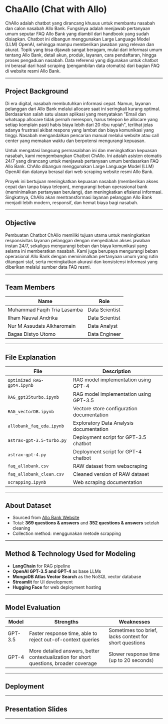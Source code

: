 # ChaAllo (Chat with Allo)

ChAllo adalah chatbot yang dirancang khusus untuk membantu nasabah dan calon nasabah Allo Bank. Fungsinya adalah menjawab pertanyaan umum seputar FAQ Allo Bank yang diambil dari handbook yang sudah disiapkan. Chatbot ini dibangun menggunakan Large Language Model (LLM) OpenAI, sehingga mampu memberikan jawaban yang relevan dan akurat. Topik yang bisa dijawab sangat beragam, mulai dari informasi umum tentang Allo Bank, detail akun, produk, layanan, cara pendaftaran, hingga proses pengaduan nasabah. Data referensi yang digunakan untuk chatbot ini berasal dari hasil scraping (pengambilan data otomatis) dari bagian FAQ di website resmi Allo Bank.

---

## Project Background

Di era digital, nasabah membutuhkan informasi cepat. Namun, layanan pelanggan dari Allo Bank melalui allocare saat ini seringkali kurang optimal. Berdasarkan salah satu ulasan aplikasi yang menyatakan "Email dan whatsapp allocare tidak pernah merespon, harus telepon ke allocare yang setiap komplain pasti habis biaya lebih dari 20 ribu rupiah", terlihat jelas adanya frustrasi akibat respons yang lambat dan biaya komunikasi yang tinggi. Nasabah mengandalkan pencarian manual melalui website atau call center yang memakan waktu dan berpotensi mengurangi kepuasan.

Untuk mengatasi langsung permasalahan ini dan meningkatkan kepuasan nasabah, kami mengembangkan Chatbot ChAllo. Ini adalah asisten otomatis 24/7 yang dirancang untuk menjawab pertanyaan umum berdasarkan FAQ Allo Bank. ChAllo dibangun menggunakan Large Language Model (LLM) OpenAI dan datanya berasal dari web scraping website resmi Allo Bank.

Proyek ini bertujuan meningkatkan kepuasan nasabah (memberikan akses cepat dan tanpa biaya telepon), mengurangi beban operasional bank (meminimalkan pertanyaan berulang), dan meningkatkan efisiensi informasi. Singkatnya, ChAllo akan mentransformasi layanan pelanggan Allo Bank menjadi lebih modern, responsif, dan hemat biaya bagi nasabah.

---

## Objective

Pembuatan Chatbot ChAllo memiliki tujuan utama untuk meningkatkan responsivitas layanan pelanggan dengan menyediakan akses jawaban instan 24/7, sekaligus mengurangi beban dan biaya komunikasi yang selama ini memberatkan nasabah. Kami juga berupaya mengurangi beban operasional Allo Bank dengan meminimalkan pertanyaan umum yang rutin ditangani staf, serta meningkatkan akurasi dan konsistensi informasi yang diberikan melalui sumber data FAQ resmi.

---

## Team Members

| Name                          | Role                 |
|-------------------------------|----------------------|
| Muhammad Faqih Tria Lasamba   | Data Scientist       |
| Ilham Nauval Andrika          | Data Scientist       |
| Nur M Assudais Alkharomain    | Data Analyst         |
| Bagas Distyo Utomo            | Data Engineer        |

---

## File Explanation

| File                           | Description                                     |
|--------------------------------|-------------------------------------------------|
| `Optimized_RAG-gpt4.ipynb`     | RAG model implementation using GPT-4            |
| `RAG_gpt35turbo.ipynb`         | RAG model implementation using GPT-3.5          |
| `RAG_vectorDB.ipynb`           | Vectore store configuration documentation       |
| `allobank_faq_eda.ipynb`       | Exploratory Data Analysis documentation         |
| `astrax-gpt-3.5-turbo.py`      | Deployment script for GPT-3.5 chatbot           |
| `astrax-gpt-4.py`              | Deployment script for GPT-4 chatbot             |
| `faq_allobank.csv`             | RAW dataset from webscraping                    |
| `faq_allobank_clean.csv`       | Cleaned version of RAW dataset                  |
| `scrapping.ipynb`              | Web scraping documentation                      |

---

## About Dataset

- Sourced from [Allo Bank Website](https://www.allobank.com/help)
- Total: **369 questions & answers** and **352 questions & answers** setelah cleaning
- Collection method: menggunakan metode scrapping

---

## Method & Technology Used for Modeling

- **LangChain** for RAG pipeline
- **OpenAI GPT-3.5 and GPT-4** as base LLMs
- **MongoDB Atlas Vector Search** as the NoSQL vector database
- **Streamlit** for UI development
- **Hugging Face** for web deployment hosting
  
---

## Model Evaluation

| Model     | Strengths                                              | Weaknesses                                                       |
|-----------|--------------------------------------------------------|------------------------------------------------------------------|
| GPT-3.5   | Faster response time, able to reject out-of-context queries | Sometimes too brief, lacks context for short questions      |
| GPT-4     | More detailed answers, better contextualization for short questions, broader coverage | Slower response time (up to 20 seconds)                   |

---

## Deployment

---

## Presentation Slides

---